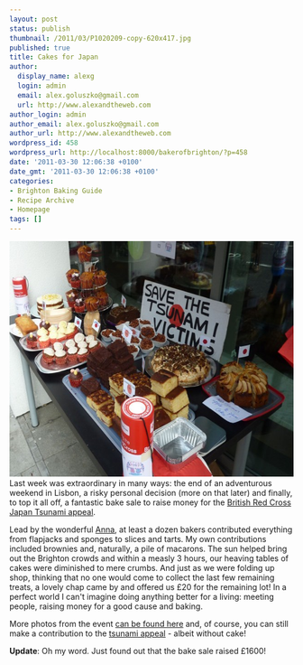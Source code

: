 ```yaml
---
layout: post
status: publish
thumbnail: /2011/03/P1020209-copy-620x417.jpg
published: true
title: Cakes for Japan
author:
  display_name: alexg
  login: admin
  email: alex.goluszko@gmail.com
  url: http://www.alexandtheweb.com
author_login: admin
author_email: alex.goluszko@gmail.com
author_url: http://www.alexandtheweb.com
wordpress_id: 458
wordpress_url: http://localhost:8000/bakerofbrighton/?p=458
date: '2011-03-30 12:06:38 +0100'
date_gmt: '2011-03-30 12:06:38 +0100'
categories:
- Brighton Baking Guide
- Recipe Archive
- Homepage
tags: []
---
```

<p><a href="/images/2011/03/P1020209-copy.jpg"><img src="/images/2011/03/P1020209-copy-620x417.jpg" alt="Japan Tsunami Appeal Bake Sale" title="Japan Tsunami Appeal Bake Sale" width="620" height="417" class="alignnone size-medium wp-image-459" /></a><br />
Last week was extraordinary in many ways: the end of an adventurous weekend in Lisbon, a risky personal decision (more on that later) and finally, to top it all off, a fantastic bake sale to raise money for the <a href="http://www.redcross.org.uk/Donate-Now/Make-a-single-donation/Japan-Tsunami-Appeal">British Red Cross Japan Tsunami appeal</a>.</p>
<p>Lead by the wonderful <a href="http://annamarkwell.com/">Anna</a>, at least a dozen bakers contributed everything from flapjacks and sponges to slices and tarts. My own contributions included brownies and, naturally, a pile of macarons. The sun helped bring out the Brighton crowds and within a measly 3 hours, our heaving tables of cakes were diminished to mere crumbs. And just as we were folding up shop, thinking that no one would come to collect the last few remaining treats, a lovely chap came by and offered us £20 for the remaining lot! In a perfect world I can't imagine doing anything better for a living: meeting people, raising money for a good cause and baking. </p>
<p>More photos from the event <a href="http://photography.juliaclaxton.net/cakes4japan/slideshow">can be found here</a> and, of course, you can still make a contribution to the <a href="http://www.redcross.org.uk/Donate-Now/Make-a-single-donation/Japan-Tsunami-Appeal">tsunami appeal</a> - albeit without cake!</p>
<p><strong>Update</strong>: Oh my word. Just found out that the bake sale raised £1600! </p>
